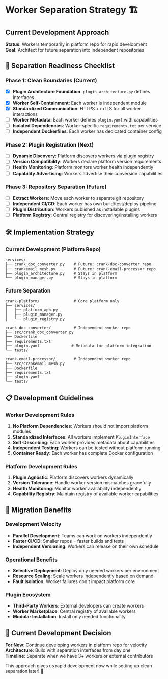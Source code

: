 # Worker Separation Strategy 🏗️

## Current Development Approach
**Status**: Workers temporarily in platform repo for rapid development  
**Goal**: Architect for future separation into independent repositories

## 🎯 Separation Readiness Checklist

### Phase 1: Clean Boundaries (Current)
- [x] **Plugin Architecture Foundation**: `plugin_architecture.py` defines interfaces
- [x] **Worker Self-Containment**: Each worker is independent module
- [x] **Standardized Communication**: HTTPS + mTLS for all worker interactions
- [ ] **Worker Metadata**: Each worker defines `plugin.yaml` with capabilities
- [ ] **Isolated Dependencies**: Worker-specific `requirements.txt` per service
- [ ] **Independent Dockerfiles**: Each worker has dedicated container config

### Phase 2: Plugin Registration (Next)
- [ ] **Dynamic Discovery**: Platform discovers workers via plugin registry
- [ ] **Version Compatibility**: Workers declare platform version requirements  
- [ ] **Health Monitoring**: Platform monitors worker health independently
- [ ] **Capability Advertising**: Workers advertise their conversion capabilities

### Phase 3: Repository Separation (Future)
- [ ] **Extract Workers**: Move each worker to separate git repository
- [ ] **Independent CI/CD**: Each worker has own build/test/deploy pipeline
- [ ] **Plugin Distribution**: Workers published as installable plugins
- [ ] **Platform Registry**: Central registry for discovering/installing workers

## 🛠 Implementation Strategy

### Current Development (Platform Repo)
```
services/
├── crank_doc_converter.py    # Future: crank-doc-converter repo
├── crankemail_mesh.py        # Future: crank-email-processor repo
├── plugin_architecture.py    # Stays in platform
└── plugin_manager.py         # Stays in platform
```

### Future Separation
```
crank-platform/               # Core platform only
├── services/
│   ├── platform_app.py
│   ├── plugin_manager.py
│   └── plugin_registry.py

crank-doc-converter/          # Independent worker repo
├── src/crank_doc_converter.py
├── Dockerfile
├── requirements.txt
├── plugin.yaml              # Metadata for platform integration
└── tests/

crank-email-processor/        # Independent worker repo  
├── src/crankemail_mesh.py
├── Dockerfile
├── requirements.txt
├── plugin.yaml
└── tests/
```

## 📋 Development Guidelines

### Worker Development Rules
1. **No Platform Dependencies**: Workers should not import platform modules
2. **Standardized Interfaces**: All workers implement `PluginInterface`
3. **Self-Describing**: Each worker provides metadata about capabilities
4. **Independent Testing**: Workers can be tested without platform running
5. **Container Ready**: Each worker has complete Docker configuration

### Platform Development Rules
1. **Plugin Agnostic**: Platform discovers workers dynamically
2. **Version Tolerance**: Handle worker version mismatches gracefully
3. **Health Monitoring**: Monitor worker availability independently
4. **Capability Registry**: Maintain registry of available worker capabilities

## 🎪 Migration Benefits

### Development Velocity
- **Parallel Development**: Teams can work on workers independently
- **Faster CI/CD**: Smaller repos = faster builds and tests
- **Independent Versioning**: Workers can release on their own schedule

### Operational Benefits
- **Selective Deployment**: Deploy only needed workers per environment
- **Resource Scaling**: Scale workers independently based on demand
- **Fault Isolation**: Worker failures don't impact platform core

### Plugin Ecosystem
- **Third-Party Workers**: External developers can create workers
- **Worker Marketplace**: Central registry of available workers
- **Modular Installation**: Install only needed functionality

## 🚦 Current Development Decision

**For Now**: Continue developing workers in platform repo for velocity  
**Architecture**: Build with separation interfaces from day one  
**Timeline**: Separate when we have 3+ workers or external contributors  

This approach gives us rapid development now while setting up clean separation later! 🎯